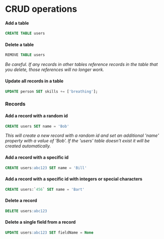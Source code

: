 # CRUD operations

#### Add a table

```sql
CREATE TABLE users
```

#### Delete a table

```sql
REMOVE TABLE users
```

_Be careful. If any records in other tables reference records in the table that you delete, those references will no longer work._

#### Update all records in a table

```sql
UPDATE person SET skills += ['breathing'];
```

### Records

#### Add a record with a random id

```sql
CREATE users SET name = 'Bob'
```

_This will create a new record with a random id and set an additional 'name' property with a value of 'Bob'. If the 'users' table doesn't exist it will be created automatically._

#### Add a record with a specific id

```sql
CREATE users:abc123 SET name = 'Bill'
```

#### Add a record with a specific id with integers or special characters

```sql
CREATE users:`456` SET name = 'Bart'
```

#### Delete a record

```sql
DELETE users:abc123
```

#### Delete a single field from a record

```sql
UPDATE users:abc123 SET fieldName = None
```

